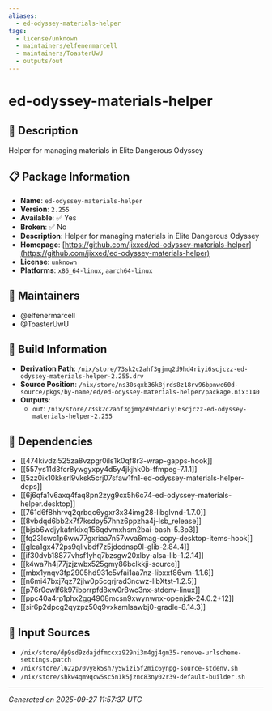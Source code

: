 ```yaml
---
aliases:
  - ed-odyssey-materials-helper
tags:
  - license/unknown
  - maintainers/elfenermarcell
  - maintainers/ToasterUwU
  - outputs/out
---
```


# ed-odyssey-materials-helper

## 📝 Description

Helper for managing materials in Elite Dangerous Odyssey

## 📋 Package Information

- **Name**: `ed-odyssey-materials-helper`
- **Version**: `2.255`
- **Available**: ✅ Yes
- **Broken**: ✅ No
- **Description**: Helper for managing materials in Elite Dangerous Odyssey
- **Homepage**: [https://github.com/jixxed/ed-odyssey-materials-helper](https://github.com/jixxed/ed-odyssey-materials-helper)
- **License**: `unknown`
- **Platforms**: `x86_64-linux`, `aarch64-linux`
## 👥 Maintainers

- @elfenermarcell
- @ToasterUwU


## 🔧 Build Information

- **Derivation Path**: `/nix/store/73sk2c2ahf3gjmq2d9hd4riyi6scjczz-ed-odyssey-materials-helper-2.255.drv`
- **Source Position**: `/nix/store/ns30sqxb36k8jrds8z18rv96bpnwc60d-source/pkgs/by-name/ed/ed-odyssey-materials-helper/package.nix:140`
- **Outputs**:
  - `out`:  `/nix/store/73sk2c2ahf3gjmq2d9hd4riyi6scjczz-ed-odyssey-materials-helper-2.255`

## 🔗 Dependencies

- [[474kivdzi525za8vzpgr0ils1k0qf8r3-wrap-gapps-hook]]
- [[557ys11d3fcr8ywgyxpy4d5y4jkjhk0b-ffmpeg-7.1.1]]
- [[5zz0ix10kksrl9vksk5crj07sfaw1fn1-ed-odyssey-materials-helper-deps]]
- [[6j6qfa1v6axq4faq8pn2zyg9cx5h6c74-ed-odyssey-materials-helper.desktop]]
- [[761d6f8hhrvq2qrbqc6ygxr3x34img28-libglvnd-1.7.0]]
- [[8vbdqd6bb2x7f7ksdpy57hnz6ppzha4j-lsb_release]]
- [[bjsb6wdjykafnkixq156qdvmxhsm2bai-bash-5.3p3]]
- [[fq23lcwc1p6ww77gxriaa7n57wva6mag-copy-desktop-items-hook]]
- [[glca1gx472ps9qlivbdf7z5jdcdnsp9l-glib-2.84.4]]
- [[if30dvb18877vhsf1yhq7bzsgw20xlby-alsa-lib-1.2.14]]
- [[k4wa7h4j77jzjzwbx525gmy86bclkkji-source]]
- [[mbx1ynqv3fp2905hd931c5vfai1aa7nz-libxxf86vm-1.1.6]]
- [[n6mi47bxj7qz72jlw0p5cgrjrad3ncwz-libXtst-1.2.5]]
- [[p76r0cwlf6k97ibprrpfd8xw0r8wc3nx-stdenv-linux]]
- [[ppc40a4rp1phx2gg4908mcsn9xwynwnx-openjdk-24.0.2+12]]
- [[sir6p2dpcg2qyzpz50q9vxkamlsawbj0-gradle-8.14.3]]

## 📁 Input Sources

- `/nix/store/dp9sd9zdajdfmccxz929ni3m4gj4gm35-remove-urlscheme-settings.patch`
- `/nix/store/l622p70vy8k5sh7y5wizi5f2mic6ynpg-source-stdenv.sh`
- `/nix/store/shkw4qm9qcw5sc5n1k5jznc83ny02r39-default-builder.sh`

---
*Generated on 2025-09-27 11:57:37 UTC*
